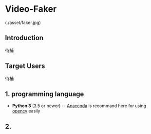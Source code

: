 # Video-Faker
(./asset/faker.jpg)
## Introduction
  待捕
  
## Target Users  
  待補
## 
## 1. programming language
- **Python 3** (3.5 or newer)
-- [Anaconda](https://www.anaconda.com/what-is-anaconda/) is recommand here for using [opencv](https://opencv.org) easily

## 2. 
